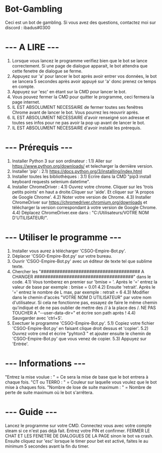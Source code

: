 # Bot-Gambling
 
Ceci est un bot de gambling. Si vous avez des questions, contactez moi sur discord : ibadus#0300

# --- A LIRE ---

1) Lorsque vous lancez le programme verifiez bien que le bot se lance correctement. Si une page de dialogue apparait, le bot attendra que cette fenetre de dialogue se ferme.
2) Appuyez sur 'a' pour lancer le bot après avoir entrer vos données, le bot se lancera 5 secondes après avoir appuyé sur 'a' donc prenez ce temps en compte.
3) Appuyez sur 'esc' en étant sur la CMD pour lancer le bot.
4) Vous pouvez fermer la CMD pour quitter le programme, ceci fermera la page internet.
5) IL EST ABSOLUMENT NECESSAIRE de fermer toutes ses fenêtres Chrome avant de lancer le bot. Vous pourrez les reouvrir après.
6) IL EST ABSOLUMENT NECESSAIRE d'avoir renseigné son adresse et toutes ses infos pour ne pas avoir la pop up avant de lancer le bot.
7) IL EST ABSOLUMENT NECESSAIRE d'avoir installé les prérequis.

# --- Prérequis ---

1) Installer Python 3 sur son ordinateur :
1.1) Aller sur https://www.python.org/downloads/ et telecharger la dernière version.
2) Installer 'pip' :
2.1) https://docs.python.org/3/installing/index.html
3) Installer toutes les bibliothèques :
3.1) Ecrire dans la CMD "pip3 install keyboard requests selenium datetime".
4) Installer ChromeDriver :
4.1) Ouvrez votre chrome. Cliquer sur les 'trois petits points' en haut a droite.Cliquer sur 'aide'. Et cliquer sur 'A propos de Google Chrome'.
4.2) Noter votre version de Chrome.
4.3) Installer ChromeDriver sur https://chromedriver.chromium.org/downloads et télécharger la version correspondant à votre version de Google Chrome.
4.4) Déplacez ChromeDriver.exe dans : "C:/Utilisateurs/VOTRE NOM D'UTILISATEUR/".

# --- Utiliser le programme ---

1) Installer vous aurez à télécharger 'CSGO-Empire-Bot.py'.
2) Déplacer 'CSGO-Empire-Bot.py' sur votre bureau.
3) Ouvrir 'CSGO-Empire-Bot.py' avec un éditeur de texte tel que sublime texte.
4) Chercher les "##################################### A CHANGER #####################################" dans le code.
4.1) Vous tomberez en premier sur 'bmise = '. Après le '=' entrez la valeur de base par exemple : bmise = 0.01
4.2) Ensuite 'retrait'. Après le '=' entrez le nombre de L max, par exemple : retrait = 6
4.3) Modifier dans le chemin d'accès "VOTRE NOM D UTILISATEUR" par votre nom d'utilisateur. Si cela ne fonctionne pas, essayez de faire le même chemin qu'indiqué et de ne pas oublier de mettre des // à la place des /. NE PAS TOUCHER A "--user-data-dir=" et écrire son path après !
4.4) Sauvgarder avec 'ctrl+S'.
5) Exectuer le programme 'CSGO-Empire-Bot.py'.
5.1) Copiez votre fichier 'CSGO-Empire-Bot.py' en faisant clique droit dessus et 'copier'.
5.2) Ouvrez votre cmd et écrire "pyhton3 " et ajouter ensuite le chemin de 'CSGO-Empire-Bot.py' que vous venez de copier.
5.3) Appuyez sur 'Entrée'.

# --- Informations ---

"Entrez la mise voulue : " = Ce sera la mise de base que le bot entrera à chaque fois.
"CT ou TERRO : " = Couleur sur laquelle vous voulez que le bot mise à chaques fois.
"Nombre de lose de suite maximum : " = Nombre de perte de suite maximum où le bot s'arrêtera.

# --- Guide ---

Lancez le programme sur votre CMD. 
Connectez vous avec votre compte steam si ce n'est pas déjà fait.
Entrez votre PIN et confirmer.
FERMER LE CHAT ET LES FENETRE DE DIALOGUES DE LA PAGE sinon le bot va crash.
Ensuite cliquez sur 'esc' lorsque le timer pour bet est activé, faites le au minimum 5 secondes avant la fin du timer.